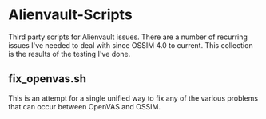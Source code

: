 # Alienvault-Scripts
Third party scripts for Alienvault issues. There are a number of recurring issues I've needed to deal with since OSSIM 4.0 to current. 
This collection is the results of the testing I've done. 

## fix_openvas.sh
This is an attempt for a single unified way to fix any of the various problems that can occur between OpenVAS and OSSIM. 
